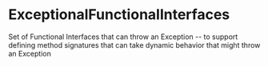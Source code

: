 # ExceptionalFunctionalInterfaces
Set of Functional Interfaces that can throw an Exception -- to support defining method signatures that can take dynamic behavior that might throw an Exception
